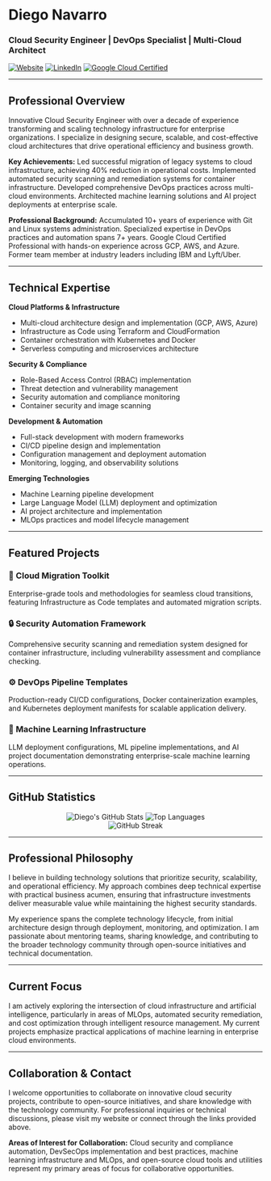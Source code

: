 # Diego Navarro
### Cloud Security Engineer | DevOps Specialist | Multi-Cloud Architect

[![Website](https://img.shields.io/badge/Website-diegonavarro.dev-blue?style=flat-square)](https://diegonavarro.dev)
[![LinkedIn](https://img.shields.io/badge/LinkedIn-Connect-blue?style=flat-square&logo=linkedin)](https://www.linkedin.com/in/diego-navarro-b00a411a9/)
[![Google Cloud Certified](https://img.shields.io/badge/Google%20Cloud-Certified-4285F4?style=flat-square&logo=google-cloud)](https://cloud.google.com/certification)

---

## Professional Overview

Innovative Cloud Security Engineer with over a decade of experience transforming and scaling technology infrastructure for enterprise organizations. I specialize in designing secure, scalable, and cost-effective cloud architectures that drive operational efficiency and business growth.

**Key Achievements:**
Led successful migration of legacy systems to cloud infrastructure, achieving 40% reduction in operational costs. Implemented automated security scanning and remediation systems for container infrastructure. Developed comprehensive DevOps practices across multi-cloud environments. Architected machine learning solutions and AI project deployments at enterprise scale.

**Professional Background:**
Accumulated 10+ years of experience with Git and Linux systems administration. Specialized expertise in DevOps practices and automation spans 7+ years. Google Cloud Certified Professional with hands-on experience across GCP, AWS, and Azure. Former team member at industry leaders including IBM and Lyft/Uber.

---

## Technical Expertise

**Cloud Platforms & Infrastructure**
- Multi-cloud architecture design and implementation (GCP, AWS, Azure)
- Infrastructure as Code using Terraform and CloudFormation
- Container orchestration with Kubernetes and Docker
- Serverless computing and microservices architecture

**Security & Compliance**
- Role-Based Access Control (RBAC) implementation
- Threat detection and vulnerability management
- Security automation and compliance monitoring
- Container security and image scanning

**Development & Automation**
- Full-stack development with modern frameworks
- CI/CD pipeline design and implementation
- Configuration management and deployment automation
- Monitoring, logging, and observability solutions

**Emerging Technologies**
- Machine Learning pipeline development
- Large Language Model (LLM) deployment and optimization
- AI project architecture and implementation
- MLOps practices and model lifecycle management

---

## Featured Projects

### 🚀 Cloud Migration Toolkit
Enterprise-grade tools and methodologies for seamless cloud transitions, featuring Infrastructure as Code templates and automated migration scripts.

### 🔒 Security Automation Framework
Comprehensive security scanning and remediation system designed for container infrastructure, including vulnerability assessment and compliance checking.

### ⚙️ DevOps Pipeline Templates
Production-ready CI/CD configurations, Docker containerization examples, and Kubernetes deployment manifests for scalable application delivery.

### 🤖 Machine Learning Infrastructure
LLM deployment configurations, ML pipeline implementations, and AI project documentation demonstrating enterprise-scale machine learning operations.

---

## GitHub Statistics

<div align="center">
  <img src="https://github-readme-stats.vercel.app/api?username=mrchucu1&show_icons=true&theme=default&hide_border=true" alt="Diego's GitHub Stats" />
  <img src="https://github-readme-stats.vercel.app/api/top-langs/?username=mrchucu1&layout=compact&theme=default&hide_border=true" alt="Top Languages" />
</div>

<div align="center">
  <img src="https://github-readme-streak-stats.herokuapp.com/?user=mrchucu1&theme=default&hide_border=true" alt="GitHub Streak" />
</div>

---

## Professional Philosophy

I believe in building technology solutions that prioritize security, scalability, and operational efficiency. My approach combines deep technical expertise with practical business acumen, ensuring that infrastructure investments deliver measurable value while maintaining the highest security standards.

My experience spans the complete technology lifecycle, from initial architecture design through deployment, monitoring, and optimization. I am passionate about mentoring teams, sharing knowledge, and contributing to the broader technology community through open-source initiatives and technical documentation.

---

## Current Focus

I am actively exploring the intersection of cloud infrastructure and artificial intelligence, particularly in areas of MLOps, automated security remediation, and cost optimization through intelligent resource management. My current projects emphasize practical applications of machine learning in enterprise cloud environments.

---

## Collaboration & Contact

I welcome opportunities to collaborate on innovative cloud security projects, contribute to open-source initiatives, and share knowledge with the technology community. For professional inquiries or technical discussions, please visit my website or connect through the links provided above.

**Areas of Interest for Collaboration:**
Cloud security and compliance automation, DevSecOps implementation and best practices, machine learning infrastructure and MLOps, and open-source cloud tools and utilities represent my primary areas of focus for collaborative opportunities.
